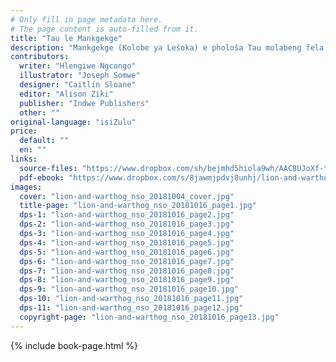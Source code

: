 ```yaml
---
# Only fill in page metadata here.
# The page content is auto-filled from it.
title: "Tau le Mankgekge"
description: "Mankgekge (Kolobe ya Lešoka) e phološa Tau molabeng fela Tau ya go hloka tebogo bjale e nyaka go ja Mankgekge. Ka mahlatse, Mmutla wa bohlajana o na le maano gomme o phološa Mankgekge!"
contributors:
  writer: "Hlengiwe Ngcongo"
  illustrator: "Joseph Somwe"
  designer: "Caitlin Sloane"
  editor: "Alison Ziki"
  publisher: "Indwe Publishers"
  other: ""
original-language: "isiZulu"
price:
  default: ""
  en: ""
links:
  source-files: "https://www.dropbox.com/sh/bejmhd5hiola9wh/AAC8UJoXf-trqTSCzqBUErsza?dl=0"
  pdf-ebook: "https://www.dropbox.com/s/8jawmjpdvj8unhj/lion-and-warthog_nso_20181017.pdf?dl=0"
images:
  cover: "lion-and-warthog_nso_20181004_cover.jpg"
  title-page: "lion-and-warthog_nso_20181016_page1.jpg"
  dps-1: "lion-and-warthog_nso_20181016_page2.jpg"
  dps-2: "lion-and-warthog_nso_20181016_page3.jpg"
  dps-3: "lion-and-warthog_nso_20181016_page4.jpg"
  dps-4: "lion-and-warthog_nso_20181016_page5.jpg"
  dps-5: "lion-and-warthog_nso_20181016_page6.jpg"
  dps-6: "lion-and-warthog_nso_20181016_page7.jpg"
  dps-7: "lion-and-warthog_nso_20181016_page8.jpg"
  dps-8: "lion-and-warthog_nso_20181016_page9.jpg"
  dps-9: "lion-and-warthog_nso_20181016_page10.jpg"
  dps-10: "lion-and-warthog_nso_20181016_page11.jpg"
  dps-11: "lion-and-warthog_nso_20181016_page12.jpg"
  copyright-page: "lion-and-warthog_nso_20181016_page13.jpg"
---
```


{% include book-page.html %}





